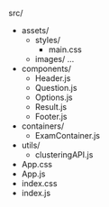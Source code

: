 src/
  - assets/
    - styles/
      - main.css
    - images/
      ...
  - components/
    - Header.js
    - Question.js
    - Options.js
    - Result.js
    - Footer.js
  - containers/
    - ExamContainer.js
  - utils/
    - clusteringAPI.js
  - App.css
  - App.js
  - index.css
  - index.js